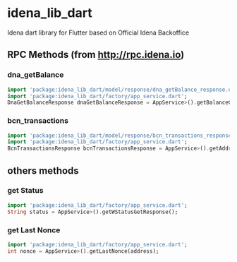 # idena_lib_dart

Idena dart library for Flutter based on Official Idena Backoffice

## RPC Methods (from http://rpc.idena.io)

### dna_getBalance
```dart
import 'package:idena_lib_dart/model/response/dna_getBalance_response.dart';
import 'package:idena_lib_dart/factory/app_service.dart';
DnaGetBalanceResponse dnaGetBalanceResponse = AppService>().getBalanceGetResponse(address);
```

### bcn_transactions
```dart
import 'package:idena_lib_dart/model/response/bcn_transactions_response.dart';
import 'package:idena_lib_dart/factory/app_service.dart';
BcnTransactionsResponse bcnTransactionsResponse = AppService>().getAddressTxsResponse(address, count);
```


## others methods

### get Status
```dart
import 'package:idena_lib_dart/factory/app_service.dart';
String status = AppService>().getWStatusGetResponse();
```

### get Last Nonce
```dart
import 'package:idena_lib_dart/factory/app_service.dart';
int nonce = AppService>().getLastNonce(address);
```






